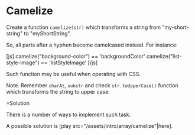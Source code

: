
# Camelize 

Create a function `camelize(str)` which transforms a string from "my-short-string" to "myShortString".

So, all parts after a hyphen become camelcased instead. For instance:

[js]
camelize("background-color") == 'backgroundColor'
camelize("list-style-image") == 'listStyleImage'
[/js]

Such function may be useful when operating with CSS. 

Note. Remember `charAt`, `substr` and check `str.toUpperCase()` function which transforms the string to upper case.



=Solution

There is a number of ways to implement such task.

A possible solution is [play src="/assets/intro/array/camelize"|here].


